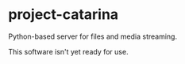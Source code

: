 # project-catarina
Python-based server for files and media streaming.

This software isn't yet ready for use.
